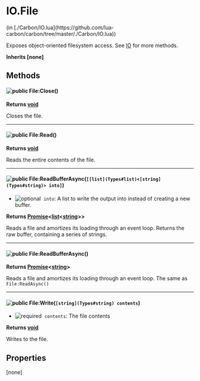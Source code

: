 <link href="../../style.css" rel="stylesheet" type="text/css"/>
<h1 class="class-title">IO.File</h1>
<span class="file-link">(in [./Carbon/IO.lua](https://github.com/lua-carbon/carbon/tree/master/./Carbon/IO.lua))</span><br/>

Exposes object-oriented filesystem access. See [IO](Classes/IO) for more methods.

**Inherits [none]**

## Methods
<h4 class="method-name"><img alt="public" src="https://img.shields.io/badge/ -public-11b237.svg?style=flat-square" />  File:Close()</h4>



**Returns  [void](Types#void)**

Closes the file.

<hr/>
<h4 class="method-name"><img alt="public" src="https://img.shields.io/badge/ -public-11b237.svg?style=flat-square" />  File:Read()</h4>



**Returns  [void](Types#void)**

Reads the entire contents of the file.

<hr/>
<h4 class="method-name"><img alt="public" src="https://img.shields.io/badge/ -public-11b237.svg?style=flat-square" />  File:ReadBufferAsync(<code>[[list](Types#list)&lt;[string](Types#string)&gt; into]</code>)</h4>

- <img alt="optional" src="https://img.shields.io/badge/%20-optional-0092e6.svg?style=flat-square" />&nbsp;&nbsp;`into`: A list to write the output into instead of creating a new buffer.

**Returns  [Promise](Classes/Promise)&lt;[list](Types#list)&lt;[string](Types#string)&gt;&gt;**

Reads a file and amortizes its loading through an event loop.
Returns the raw buffer, containing a series of strings.

<hr/>
<h4 class="method-name"><img alt="public" src="https://img.shields.io/badge/ -public-11b237.svg?style=flat-square" />  File:ReadBufferAsync()</h4>



**Returns  [Promise](Classes/Promise)&lt;[string](Types#string)&gt;**

Reads a file and amortizes its loading through an event loop.
The same as `File:ReadAsync()`

<hr/>
<h4 class="method-name"><img alt="public" src="https://img.shields.io/badge/ -public-11b237.svg?style=flat-square" />  File:Write(<code>[string](Types#string) contents</code>)</h4>

- <img alt="required" src="https://img.shields.io/badge/%20-required-ff9600.svg?style=flat-square" />&nbsp;&nbsp;`contents`: The file contents

**Returns  [void](Types#void)**

Writes to the file.


## Properties
[none]
